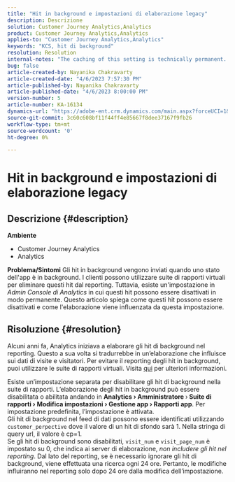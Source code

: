 ```yaml
---
title: "Hit in background e impostazioni di elaborazione legacy"
description: Descrizione
solution: Customer Journey Analytics,Analytics
product: Customer Journey Analytics,Analytics
applies-to: "Customer Journey Analytics,Analytics"
keywords: "KCS, hit di background"
resolution: Resolution
internal-notes: "The caching of this setting is technically permanent. However, since we restart those services daily, we are practically manually busting that cache once very 24 hours. The setting caching behavior isn't really documented and is more just of an implementation detail. Therefore, be careful when sharing the information with customers."
bug: false
article-created-by: Nayanika Chakravarty
article-created-date: "4/6/2023 7:57:30 PM"
article-published-by: Nayanika Chakravarty
article-published-date: "4/6/2023 8:00:00 PM"
version-number: 5
article-number: KA-16134
dynamics-url: "https://adobe-ent.crm.dynamics.com/main.aspx?forceUCI=1&pagetype=entityrecord&etn=knowledgearticle&id=6378873d-b5d4-ed11-a7c7-6045bd006b3d"
source-git-commit: 3c60c608bf11f44ff4e85667f8dee37167f9fb26
workflow-type: tm+mt
source-wordcount: '0'
ht-degree: 0%

---
```


# Hit in background e impostazioni di elaborazione legacy

## Descrizione {#description}

<b>Ambiente</b>
- Customer Journey Analytics
- Analytics



<b>Problema/Sintomi</b>
Gli hit in background vengono inviati quando uno stato dell&#39;app è in background. I clienti possono utilizzare suite di rapporti virtuali per eliminare questi hit dal reporting. Tuttavia, esiste un&#39;impostazione in *Admin Console di Analytics* in cui questi hit possono essere disattivati in modo permanente. Questo articolo spiega come questi hit possono essere disattivati e come l&#39;elaborazione viene influenzata da questa impostazione.


## Risoluzione {#resolution}


Alcuni anni fa, Analytics iniziava a elaborare gli hit di background nel reporting. Questo a sua volta si tradurrebbe in un’elaborazione che influisce sui dati di visite e visitatori. Per evitare il reporting degli hit in background, puoi utilizzare le suite di rapporti virtuali. Visita [qui](https://experienceleague.adobe.com/docs/analytics/components/virtual-report-suites/vrs-components.html?lang=it) per ulteriori informazioni.

Esiste un’impostazione separata per disabilitare gli hit di background nella suite di rapporti. L’elaborazione degli hit in background può essere disabilitata o abilitata andando in <b>Analytics </b><b>›</b><b> Amministratore </b>›<b> Suite di rapporti </b><b>›</b><b> Modifica impostazioni </b><b>›</b><b> Gestione app </b><b>›</b><b> Rapporti app</b>. Per impostazione predefinita, l’impostazione è attivata.
<br>Gli hit di background nel feed di dati possono essere identificati utilizzando `customer_perpective` dove il valore di un hit di sfondo sarà 1. Nella stringa di query url, il valore è cp=1.<br>
Se gli hit di background sono disabilitati, `visit_num` e `visit_page_num` è impostato su 0, che indica ai server di elaborazione, *non includere gli hit nel reporting*. Dal lato del reporting, se è necessario ignorare gli hit di background, viene effettuata una ricerca ogni 24 ore. Pertanto, le modifiche influiranno nel reporting solo dopo 24 ore dalla modifica dell’impostazione.


